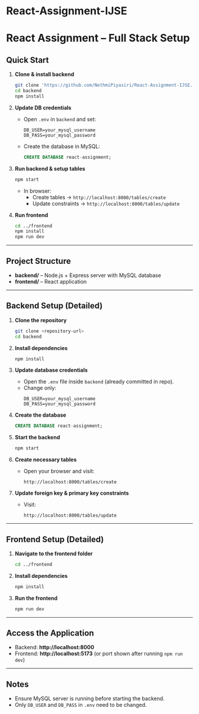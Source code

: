 # React-Assignment-IJSE

# React Assignment – Full Stack Setup

##  Quick Start

1. **Clone & install backend**
   ```bash
   git clone 'https://github.com/NethmiPiyasiri/React-Assignment-IJSE.git'
   cd backend
   npm install
   ```

2. **Update DB credentials**
   - Open `.env` in `backend` and set:
     ```env
     DB_USER=your_mysql_username
     DB_PASS=your_mysql_password
     ```
   - Create the database in MySQL:
     ```sql
     CREATE DATABASE react-assignment;
     ```

3. **Run backend & setup tables**
   ```bash
   npm start
   ```
   - In browser:
     - Create tables → `http://localhost:8000/tables/create`  
     - Update constraints → `http://localhost:8000/tables/update`

4. **Run frontend**
   ```bash
   cd ../frontend
   npm install
   npm run dev
   ```

---

##  Project Structure
- **backend/** – Node.js + Express server with MySQL database  
- **frontend/** – React application

---

##  Backend Setup (Detailed)

1. **Clone the repository**
   ```bash
   git clone <repository-url>
   cd backend
   ```

2. **Install dependencies**
   ```bash
   npm install
   ```

3. **Update database credentials**
   - Open the `.env` file inside `backend` (already committed in repo).  
   - Change only:
     ```env
     DB_USER=your_mysql_username
     DB_PASS=your_mysql_password
     ```

4. **Create the database**
   ```sql
   CREATE DATABASE react-assignment;
   ```

5. **Start the backend**
   ```bash
   npm start
   ```

6. **Create necessary tables**
   - Open your browser and visit:
     ```
     http://localhost:8000/tables/create
     ```

7. **Update foreign key & primary key constraints**
   - Visit:
     ```
     http://localhost:8000/tables/update
     ```

---

##  Frontend Setup (Detailed)

1. **Navigate to the frontend folder**
   ```bash
   cd ../frontend
   ```

2. **Install dependencies**
   ```bash
   npm install
   ```

3. **Run the frontend**
   ```bash
   npm run dev
   ```

---

##  Access the Application
- Backend: **http://localhost:8000**  
- Frontend: **http://localhost:5173** (or port shown after running `npm run dev`)

---

##  Notes
- Ensure MySQL server is running before starting the backend.
- Only `DB_USER` and `DB_PASS` in `.env` need to be changed.


